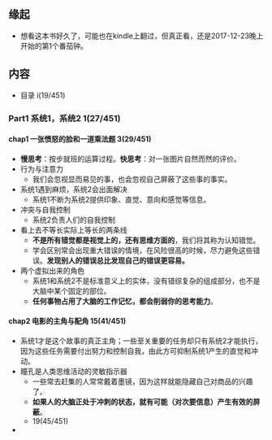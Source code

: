 ##  缘起
+ 想看这本书好久了，可能也在kindle上翻过，但真正看，还是2017-12-23晚上开始的第1个番茄钟。


##  内容
+ 目录  i(19/451)

###  Part1 系统1，系统2       1(27/451)
####  chap1 一张愤怒的脸和一道乘法题  3(29/451)
+ **慢思考**：按步就班的运算过程。**快思考**：对一张图片自然而然的评价。
+ 行为与注意力
    + 我们会忽视显而易见的事，也会忽视自己屏蔽了这些事的事实。
+ 系统1遇到麻烦，系统2会出面解决
    + 系统1不断为系统2提供印象、直觉、意向和感觉等信息。
+ 冲突与自我控制
    + 系统2负责人们的自我控制
+ 看上去不等长实际上等长的两条线
    + **不是所有错觉都是视觉上的，还有思维方面的**，我们将其称为认知错觉。
    + 学会区别常会出现重大错误的情境，在风险很高的时候，尽力避免这些错误。**发现别人的错误总比发现自己的错误更容易。**
+ 两个虚拟出来的角色
    + 系统1和系统2不是标准意义上的实体，没有错综复杂的组成部分，也不是大脑中某个固定的部位。
    + **任何事物占用了大脑的工作记忆，都会削弱你的思考能力**。

####  chap2 电影的主角与配角  15(41/451)
+ 系统1才是这个故事的真正主角；一些至关重要的任务却只有系统2才能执行，因为这些任务需要付出努力和控制自我，由此方可抑制系统1产生的直觉和冲动。
+ 瞳孔是人类思维活动的灵敏指示器
    + 一些常去赶集的人常常戴着墨镜，因为这样就能隐藏自己对商品的兴趣了。
    + **如果人的大脑正处于冲刺的状态，就有可能（对次要信息）产生有效的屏蔽**。
    + 19(45/451)
+ 